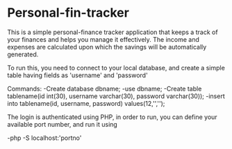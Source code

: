 # Personal-fin-tracker

This is a simple personal-finance tracker application that keeps a track of your finances and helps you manage it effectively. The income and expenses are calculated upon which the savings will be automatically generated.

To run this, you need to connect to your local database, and create a simple table having fields as 'username' and 'password'

Commands:
-Create database dbname;
-use dbname;
-Create table tablename(id int(30), username varchar(30), password varchar(30));
-insert into tablename(id, username, password) values(12,'','');


The login is authenticated using PHP, in order to run, you can define your available port number, and run it using

-php -S localhost:'portno'
